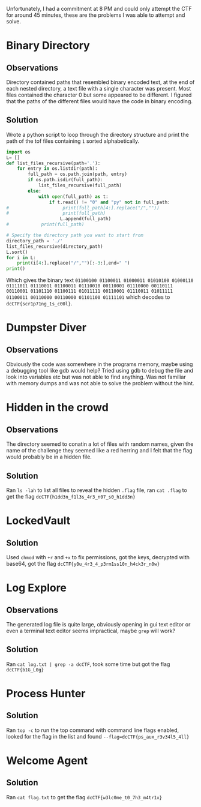 Unfortunately, I had a commitment at 8 PM and could only attempt the CTF for around 45 minutes, these are the problems I was able to attempt and solve.

# Binary Directory
## Observations
Directory contained paths that resembled binary encoded text, at the end of each nested directory, a text file with a single character was present. Most files contained the character 0 but some appeared to be different. I figured that the paths of the different files would have the code in binary encoding.

## Solution
Wrote a python script to loop through the directory structure and print the path of the tof files containing `1` sorted alphabetically.

```python
import os
L= []
def list_files_recursive(path='.'):
    for entry in os.listdir(path):
        full_path = os.path.join(path, entry)
        if os.path.isdir(full_path):
            list_files_recursive(full_path)
        else:
            with open(full_path) as t:
                if t.read() != "0" and "py" not in full_path:
#                    print(full_path[4:].replace("/",""))
#                    print(full_path)
                    L.append(full_path)
#            print(full_path)

# Specify the directory path you want to start from
directory_path = './'
list_files_recursive(directory_path)
L.sort()
for i in L:
    print(i[4:].replace("/","")[:-3:],end=" ")
print()
```
Which gives the binary text `01100100 01100011 01000011 01010100 01000110 01111011 01110011 01100011 01110010 00110001 01110000 00110111 00110001 01101110 01100111 01011111 00110001 01110011 01011111 01100011 00110000 00110000 01101100 01111101` which decodes to `dcCTF{scr1p71ng_1s_c00l}`.

# Dumpster Diver

## Observations
Obviously the code was somewhere in the programs memory, maybe using a debugging tool like gdb would help? Tried using gdb to debug the file and look into variables etc but was not able to find anything. Was not familiar with memory dumps and was not able to solve the problem without the hint.

# Hidden in the crowd

## Observations
The directory seemed to conatin a lot of files with random names, given the name of the challenge they seemed like a red herring and I felt that the flag would probably be in a hidden file.

## Solution
Ran `ls -lah` to list all files to reveal the hidden `.flag` file, ran `cat .flag` to get the flag `dcCTF{h1dd3n_f1l3s_4r3_n07_s0_h1dd3n}`

# LockedVault

## Solution
Used `chmod` with `+r` and `+x` to fix permissions, got the keys, decrypted with base64, got the flag `dcCTF{y0u_4r3_4_p3rm1ss10n_h4ck3r_n0w}`

# Log Explore

## Observations
The generated log file is quite large, obviously opening in gui text editor or even a terminal text editor seems impractical, maybe `grep` will work?

## Solution
Ran `cat log.txt | grep -a dcCTF`, took some time but got the flag `dcCTF{b1G_L0g}`

# Process Hunter

## Solution
Ran `top -c` to run the top command with command line flags enabled, looked for the flag in the list and found `--flag=dcCTF{ps_aux_r3v34l5_4ll}`

# Welcome Agent

## Solution
Ran `cat flag.txt` to get the flag `dcCTF{w3lc0me_t0_7h3_m4tr1x}`
